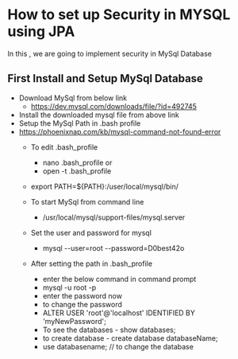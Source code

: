 # How to set up Security in MYSQL using JPA
In this , we are going to implement security in MySql Database
## First Install and Setup MySql Database
- Download MySql from below link
    - https://dev.mysql.com/downloads/file/?id=492745
- Install the downloaded mysql file from above link
- Setup the MySql Path in .bash profile
- https://phoenixnap.com/kb/mysql-command-not-found-error
    - To edit .bash_profile
        -  nano .bash_profile
        or
        - open -t .bash_profile
    - export PATH=${PATH}:/user/local/mysql/bin/
    - To start MySql from command line
        - /usr/local/mysql/support-files/mysql.server
    - Set the user and password for mysql
        - mysql --user=root --password=D0best42o

    - After setting the path in .bash_profile
        - enter the below command in command prompt
        - mysql -u root -p
        - enter the password now
        - to change the password
        - ALTER USER 'root'@'localhost' IDENTIFIED BY 'myNewPassword';
        - To see the databases - show databases;
        - to create database - create database databaseName;
        - use databasename; // to change the database



